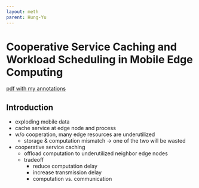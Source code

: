 ```yaml
---
layout: meth
parent: Hung-Yu
---
```


# Cooperative Service Caching and Workload Scheduling in Mobile Edge Computing

[pdf with my annotations](Cooperative_Service_Caching_and_Workload_Scheduling_in_Mobile_Edge_Computing.pdf)

## Introduction

- exploding mobile data
- cache service at edge node and process
- w/o cooperation, many edge resources are underutilized
	- storage & computation mismatch -> one of the two will be wasted
- cooperative service caching
	- offload computation to underutilized neighbor edge nodes
	- tradeoff
		- reduce computation delay
		- increase transmission delay
		- computation vs. communication